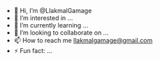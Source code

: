 - 👋 Hi, I’m @LlakmalGamage
- 👀 I’m interested in ...
- 🌱 I’m currently learning ...
- 💞️ I’m looking to collaborate on ...
- 📫 How to reach me llakmalgamage@gmail.com
- ⚡ Fun fact: ...

<!---
LlakmalGamage/LlakmalGamage is a ✨ special ✨ repository because its `README.md` (this file) appears on your GitHub profile.
You can click the Preview link to take a look at your changes.
--->
